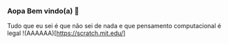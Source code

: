 ### Aopa Bem vindo(a) 👋

Tudo que eu sei é que não sei de nada e que pensamento computacional é legal
!(AAAAAA)[https://scratch.mit.edu/]
